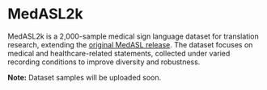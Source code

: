 # MedASL2k

MedASL2k is a 2,000-sample medical sign language dataset for translation research, extending the [original MedASL release](https://github.com/INDUCE-Lab/MedASL). The dataset focuses on medical and healthcare-related statements, collected under varied recording conditions to improve diversity and robustness.

**Note:** Dataset samples will be uploaded soon.
